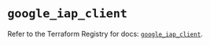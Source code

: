 # `google_iap_client`

Refer to the Terraform Registry for docs: [`google_iap_client`](https://registry.terraform.io/providers/hashicorp/google-beta/6.26.0/docs/resources/google_iap_client).
